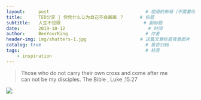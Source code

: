 ```yaml
---
layout:     post                                    # 使用的布局（不需要改）
title:      TED分享 | 你凭什么认为自己不会画画 ？      # 标题 
subtitle:   人生不设限                               # 副标题
date:       2019-10-12                               # 时间
author:     BenYourKing                             # 作者
header-img: img/shutters-1.jpg                    # 这篇文章标题背景图片
catalog: true                                       # 是否归档
tags:                                               # 标签
    - inspiration
---
```



> Those who do not carry their own cross and come after me               
> can not be my disciples. The Bible , Luke ,15.27            


![](https://ftp.bmp.ovh/imgs/2019/10/6b474525918d5070.png)


















